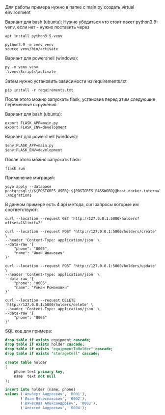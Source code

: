 ﻿Для работы примера нужно в папке с main.py создать virtual environment

Вариант для bash (ubuntu):
Нужно убедиться что стоит пакет python3.9-venv, если нет - нужно поставить через
```shell
apt install python3.9-venv
```
```shell
python3.9 -m venv venv
source venv/bin/activate
```

Вариант для powershell (windows):
```ps
py -m venv venv
.\venv\Scripts\activate
```

Затем нужно установить зависимости из requirements.txt
```shell
pip install -r requirements.txt
```

После этого можно запускать flask, установив перед этим следующие переменные окружения:

Вариант для bash (ubuntu):
```shell
export FLASK_APP=main.py
export FLASK_ENV=development
```

Вариант для powershell (windows):
```ps
$env:FLASK_APP=main.py
$env:FLASK_ENV=development
```

После этого можно запускать flask:
```shell
flask run
```

Применение миграций:
```shell
yoyo apply --database postgresql://${POSTGRES_USER}:${POSTGRES_PASSWORD}@host.docker.internal:${POSTGRES_PORT}/${POSTGRES_DB} ./migrations
```

В данном примере есть 4 api метода, curl запросы которые им соответствуют:
```
curl --location --request GET 'http://127.0.0.1:5000/holders?offset=1&limit=2'
```
```
curl --location --request POST 'http://127.0.0.1:5000/holders/create' \
--header 'Content-Type: application/json' \
--data-raw '{
    "phone": "0005",
    "name": "Иван Иванович"
}'
```
```
curl --location --request POST 'http://127.0.0.1:5000/holders/update' \
--header 'Content-Type: application/json' \
--data-raw '{
    "phone": "0005",
    "name": "Роман Романович"
}'
```
```
curl --location --request DELETE 'http://127.0.0.1:5000/holders/delete' \
--header 'Content-Type: application/json' \
--data-raw '{
    "phone": "0005"
}'
```

SQL код для примера:
```sql
drop table if exists equipment cascade;
drop table if exists holder cascade;
drop table if exists "equipmentToHolder" cascade;
drop table if exists "storageCell" cascade;

create table holder
(
    phone text primary key,
    name  text not null
);

insert into holder (name, phone)
values ('Альберт Андреевич', '0001'),
       ('Иван Вячеславович', '0002'),
       ('Вячеслав Александрович', '0003'),
       ('Алексей Андреевич', '0004');
```

